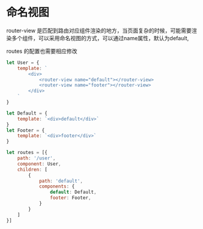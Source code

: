 # 命名视图

router-view 是匹配到路由对应组件渲染的地方，当页面复杂的时候，可能需要渲染多个组件，可以采用命名视图的方式，可以通过name属性，默认为default,

routes 的配置也需要相应修改

```js
let User = {
    template: `
        <div>
            <router-view name="default"></router-view>
            <router-view name="footer"></router-view>
        </div>
    `
}

let Default = {
    template: `<div>default</div>`
}
let Footer = {
    template: `<div>footer</div>`
}

let routes = [{
    path: '/user',
    component: User,
    children: [
        {
            path: 'default',
            components: {
                default: Default,
                footer: Footer,
            }
        }
    ]
}]

```